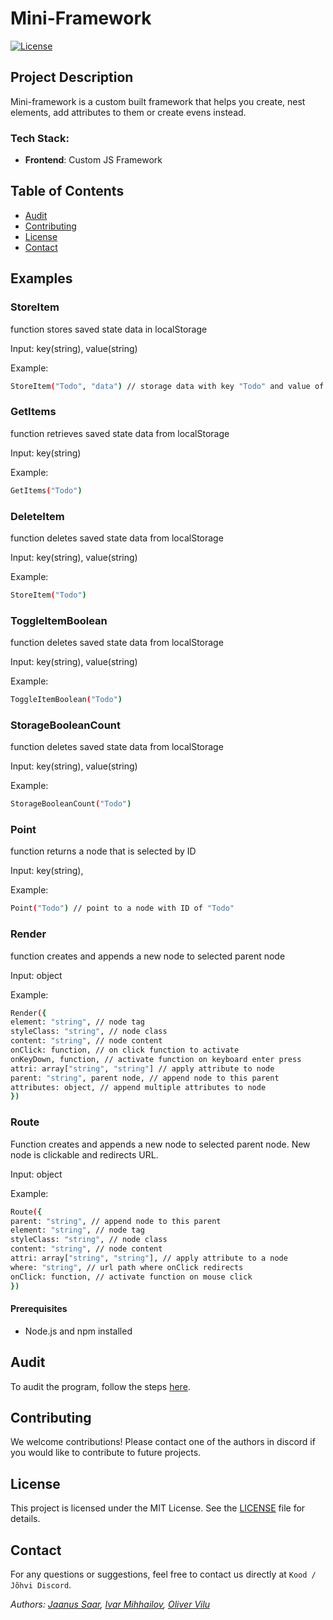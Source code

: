 # Mini-Framework

[![License](https://img.shields.io/badge/license-MIT-blue)](https://opensource.org/license/mit)

## Project Description

Mini-framework is a custom built framework that helps you create, nest elements, add attributes to them or create evens instead.

### Tech Stack:

- **Frontend**: Custom JS Framework

## Table of Contents

- [Audit](#audit)
- [Contributing](#contributing)
- [License](#license)
- [Contact](#contact)

## Examples

### StoreItem

function stores saved state data in localStorage

Input: key(string), value(string)

Example:

```bash
StoreItem("Todo", "data") // storage data with key "Todo" and value of "data"
```

### GetItems

function retrieves saved state data from localStorage

Input: key(string)

Example:

```bash
GetItems("Todo")
```

### DeleteItem

function deletes saved state data from localStorage

Input: key(string), value(string)

Example:

```bash
StoreItem("Todo")
```

### ToggleItemBoolean

function deletes saved state data from localStorage

Input: key(string), value(string)

Example:

```bash
ToggleItemBoolean("Todo")
```

### StorageBooleanCount

function deletes saved state data from localStorage

Input: key(string), value(string)

Example:

```bash
StorageBooleanCount("Todo")
```

### Point

function returns a node that is selected by ID

Input: key(string),

Example:

```bash
Point("Todo") // point to a node with ID of "Todo"
```

### Render

function creates and appends a new node to selected parent node

Input: object

Example:

```bash
Render({
element: "string", // node tag
styleClass: "string", // node class
content: "string", // node content
onClick: function, // on click function to activate
onKeyDown, function, // activate function on keyboard enter press
attri: array["string", "string"] // apply attribute to node
parent: "string", parent node, // append node to this parent
attributes: object, // append multiple attributes to node
})
```

### Route

Function creates and appends a new node to selected parent node. New node is clickable and redirects URL.

Input: object

Example:

```bash
Route({
parent: "string", // append node to this parent
element: "string", // node tag
styleClass: "string", // node class
content: "string", // node content
attri: array["string", "string"], // apply attribute to a node
where: "string", // url path where onClick redirects
onClick: function, // activate function on mouse click
})
```

#### Prerequisites

- Node.js and npm installed

## Audit

To audit the program, follow the steps [here](https://github.com/01-edu/public/tree/master/subjects/mini-framework/audit).

## Contributing

We welcome contributions! Please contact one of the authors in discord if you would like to contribute to future projects.

## License

This project is licensed under the MIT License. See the [LICENSE](https://opensource.org/license/mit) file for details.

## Contact

For any questions or suggestions, feel free to contact us directly at `Kood / Jõhvi Discord`.

_Authors: [Jaanus Saar](https://01.kood.tech/git/jsaar), [Ivar Mihhailov](https://01.kood.tech/git/imihhail), [Oliver Vilu](https://01.kood.tech/git/ovilu)_
